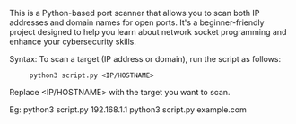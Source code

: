 This is a Python-based port scanner that allows you to scan both IP addresses and domain names for open ports. It's a beginner-friendly project designed to help you learn about network socket programming and enhance your cybersecurity skills.

Syntax:
To scan a target (IP address or domain), run the script as follows:

         python3 script.py <IP/HOSTNAME>
Replace <IP/HOSTNAME> with the target you want to scan.

Eg:
         python3 script.py 192.168.1.1
         python3 script.py example.com

